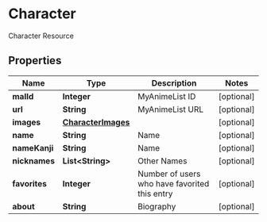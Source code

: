 

# Character

Character Resource

## Properties

| Name | Type | Description | Notes |
|------------ | ------------- | ------------- | -------------|
|**malId** | **Integer** | MyAnimeList ID |  [optional] |
|**url** | **String** | MyAnimeList URL |  [optional] |
|**images** | [**CharacterImages**](CharacterImages.md) |  |  [optional] |
|**name** | **String** | Name |  [optional] |
|**nameKanji** | **String** | Name |  [optional] |
|**nicknames** | **List&lt;String&gt;** | Other Names |  [optional] |
|**favorites** | **Integer** | Number of users who have favorited this entry |  [optional] |
|**about** | **String** | Biography |  [optional] |



